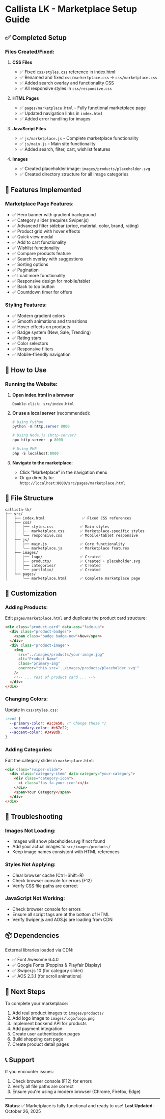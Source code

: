 # Callista LK - Marketplace Setup Guide

## ✅ Completed Setup

### Files Created/Fixed:

1. **CSS Files**

   - ✅ Fixed `css/styles.css` reference in index.html
   - ✅ Renamed and fixed `css/markertplace.css` → `css/marketplace.css`
   - ✅ Added search overlay and functionality CSS
   - ✅ All responsive styles in `css/responsive.css`

2. **HTML Pages**

   - ✅ `pages/marketplace.html` - Fully functional marketplace page
   - ✅ Updated navigation links in `index.html`
   - ✅ Added error handling for images

3. **JavaScript Files**

   - ✅ `js/marketplace.js` - Complete marketplace functionality
   - ✅ `js/main.js` - Main site functionality
   - ✅ Added search, filter, cart, wishlist features

4. **Images**
   - ✅ Created placeholder image: `images/products/placeholder.svg`
   - ✅ Created directory structure for all image categories

## 🎨 Features Implemented

### Marketplace Page Features:

- ✅ Hero banner with gradient background
- ✅ Category slider (requires Swiper.js)
- ✅ Advanced filter sidebar (price, material, color, brand, rating)
- ✅ Product grid with hover effects
- ✅ Quick view modal
- ✅ Add to cart functionality
- ✅ Wishlist functionality
- ✅ Compare products feature
- ✅ Search overlay with suggestions
- ✅ Sorting options
- ✅ Pagination
- ✅ Load more functionality
- ✅ Responsive design for mobile/tablet
- ✅ Back to top button
- ✅ Countdown timer for offers

### Styling Features:

- ✅ Modern gradient colors
- ✅ Smooth animations and transitions
- ✅ Hover effects on products
- ✅ Badge system (New, Sale, Trending)
- ✅ Rating stars
- ✅ Color selectors
- ✅ Responsive filters
- ✅ Mobile-friendly navigation

## 🚀 How to Use

### Running the Website:

1. **Open index.html in a browser**

   ```
   Double-click: src/index.html
   ```

2. **Or use a local server** (recommended):

   ```powershell
   # Using Python
   python -m http.server 8000

   # Using Node.js (http-server)
   npx http-server -p 8000

   # Using PHP
   php -S localhost:8000
   ```

3. **Navigate to the marketplace**:
   - Click "Marketplace" in the navigation menu
   - Or go directly to: `http://localhost:8000/src/pages/marketplace.html`

## 📁 File Structure

```
callista-lk/
├── src/
│   ├── index.html                 ✅ Fixed CSS references
│   ├── css/
│   │   ├── styles.css            ✅ Main styles
│   │   ├── marketplace.css       ✅ Marketplace-specific styles
│   │   └── responsive.css        ✅ Mobile/tablet responsive
│   ├── js/
│   │   ├── main.js               ✅ Core functionality
│   │   └── marketplace.js        ✅ Marketplace features
│   ├── images/
│   │   ├── logo/                 ✅ Created
│   │   ├── products/             ✅ Created + placeholder.svg
│   │   ├── categories/           ✅ Created
│   │   └── portfolio/            ✅ Created
│   └── pages/
│       └── marketplace.html      ✅ Complete marketplace page
```

## 🔧 Customization

### Adding Products:

Edit `pages/marketplace.html` and duplicate the product card structure:

```html
<div class="product-card" data-aos="fade-up">
  <div class="product-badges">
    <span class="badge badge-new">New</span>
  </div>
  <div class="product-image">
    <img
      src="../images/products/your-image.jpg"
      alt="Product Name"
      class="primary-img"
      onerror="this.src='../images/products/placeholder.svg'"
    />
    <!-- ... rest of product card ... -->
  </div>
</div>
```

### Changing Colors:

Update in `css/styles.css`:

```css
:root {
  --primary-color: #2c3e50; /* Change these */
  --secondary-color: #e67e22;
  --accent-color: #3498db;
}
```

### Adding Categories:

Edit the category slider in `marketplace.html`:

```html
<div class="swiper-slide">
  <div class="category-item" data-category="your-category">
    <div class="category-icon">
      <i class="fas fa-your-icon"></i>
    </div>
    <span>Your Category</span>
  </div>
</div>
```

## 🐛 Troubleshooting

### Images Not Loading:

- Images will show placeholder.svg if not found
- Add your actual images to `src/images/products/`
- Keep image names consistent with HTML references

### Styles Not Applying:

- Clear browser cache (Ctrl+Shift+R)
- Check browser console for errors (F12)
- Verify CSS file paths are correct

### JavaScript Not Working:

- Check browser console for errors
- Ensure all script tags are at the bottom of HTML
- Verify Swiper.js and AOS.js are loading from CDN

## 📦 Dependencies

External libraries loaded via CDN:

- ✅ Font Awesome 6.4.0
- ✅ Google Fonts (Poppins & Playfair Display)
- ✅ Swiper.js 10 (for category slider)
- ✅ AOS 2.3.1 (for scroll animations)

## 🎯 Next Steps

To complete your marketplace:

1. Add real product images to `images/products/`
2. Add logo image to `images/logo/logo.png`
3. Implement backend API for products
4. Add payment integration
5. Create user authentication pages
6. Build shopping cart page
7. Create product detail pages

## 📞 Support

If you encounter issues:

1. Check browser console (F12) for errors
2. Verify all file paths are correct
3. Ensure you're using a modern browser (Chrome, Firefox, Edge)

---

**Status**: ✅ Marketplace is fully functional and ready to use!
**Last Updated**: October 26, 2025
